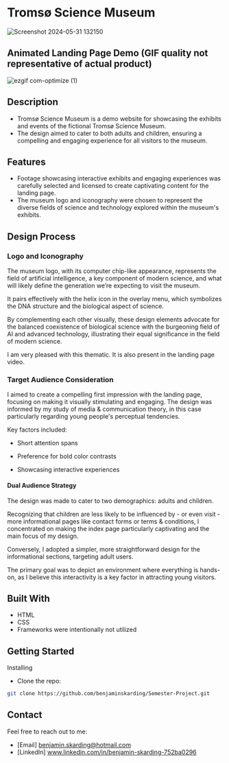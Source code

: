 # Tromsø Science Museum
![Screenshot 2024-05-31 132150](https://github.com/benjaminskarding/CA/assets/127968874/4634455a-baa2-4c40-a8d4-5316695e5df3)
## Animated Landing Page Demo (GIF quality not representative of actual product)
![ezgif com-optimize (1)](https://github.com/benjaminskarding/CA/assets/127968874/ab8d6636-51e4-4ec1-ad3b-1c8d72c15196)

## Description
- Tromsø Science Museum is a demo website for showcasing the exhibits and events of the fictional Tromsø Science Museum.
- The design aimed to cater to both adults and children, ensuring a compelling and engaging experience for all visitors to the museum.

## Features
- Footage showcasing interactive exhibits and engaging experiences was carefully selected and licensed to create captivating content for the landing page.
- The museum logo and iconography were chosen to represent the diverse fields of science and technology explored within the museum's exhibits.

## Design Process 

### Logo and Iconography  

The museum logo, with its computer chip-like appearance, represents the field of artificial intelligence, a key component of modern science, and what will likely define the generation we’re expecting to visit the museum. 

It pairs effectively with the helix icon in the overlay menu, which symbolizes the DNA structure and the biological aspect of science.  

By complementing each other visually, these design elements advocate for the balanced coexistence of biological science with the burgeoning field of AI and advanced technology, illustrating their equal significance in the field of modern science. 

I am very pleased with this thematic. It is also present in the landing page video. 

### Target Audience Consideration 

I aimed to create a compelling first impression with the landing page, focusing on making it visually stimulating and engaging. The design was informed by my study of media & communication theory, in this case particularly regarding young people's perceptual tendencies.  

Key factors included: 

- Short attention spans 

- Preference for bold color contrasts 

- Showcasing interactive experiences 

#### Dual Audience Strategy

The design was made to cater to two demographics: adults and children.  

Recognizing that children are less likely to be influenced by - or even visit - more informational pages like contact forms or terms & conditions, I concentrated on making the index page particularly captivating and the main focus of my design.   

Conversely, I adopted a simpler, more straightforward design for the informational sections, targeting adult users. 

The primary goal was to depict an environment where everything is hands-on, as I believe this interactivity is a key factor in attracting young visitors.  

## Built With
- HTML
- CSS
- Frameworks were intentionally not utilized

## Getting Started
Installing
- Clone the repo:
```sh
git clone https://github.com/benjaminskarding/Semester-Project.git
```
## Contact 
Feel free to reach out to me:
- [Email] benjamin.skarding@hotmail.com
- [LinkedIn] www.linkedin.com/in/benjamin-skarding-752ba0296
 
